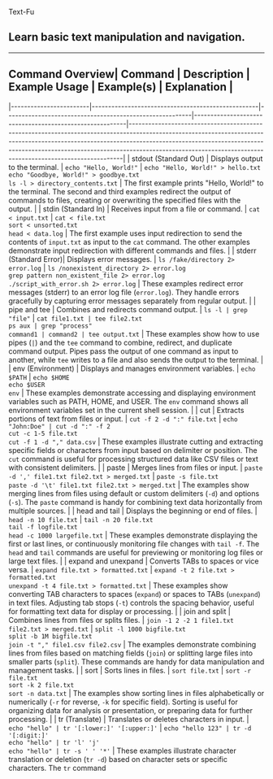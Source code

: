 Text-Fu


## Learn basic text manipulation and navigation.


---

## Command Overview| Command                | Description                                       | Example Usage                                           | Example(s)                                             | Explanation                                                                                                                                                                                                                                                                                                          |
|------------------------|---------------------------------------------------|---------------------------------------------------------|---------------------------------------------------------|----------------------------------------------------------------------------------------------------------------------------------------------------------------------------------------------------------------------------------------------------------------------------------------------------------------------|
| stdout (Standard Out)  | Displays output to the terminal.                  | `echo "Hello, World!"`                                  | `echo "Hello, World!" > hello.txt`<br>`echo "Goodbye, World!" > goodbye.txt`<br>`ls -l > directory_contents.txt` | The first example prints "Hello, World!" to the terminal. The second and third examples redirect the output of commands to files, creating or overwriting the specified files with the output.                                                                                                                   |
| stdin (Standard In)    | Receives input from a file or command.            | `cat < input.txt`                                       | `cat < file.txt`<br>`sort < unsorted.txt`<br>`head < data.log` | The first example uses input redirection to send the contents of `input.txt` as input to the `cat` command. The other examples demonstrate input redirection with different commands and files.                                                                                                                      |
| stderr (Standard Error)| Displays error messages.                           | `ls /fake/directory 2> error.log`                       | `ls /nonexistent_directory 2> error.log`<br>`grep pattern non_existent_file 2> error.log`<br>`./script_with_error.sh 2> error.log` | These examples redirect error messages (stderr) to an error log file (`error.log`). They handle errors gracefully by capturing error messages separately from regular output.                                                                                                                                    |
| pipe and tee           | Combines and redirects command output.             | `ls -l | grep "file"`                                   | `cat file1.txt | tee file2.txt`<br>`ps aux | grep "process"`<br>`command1 | command2 | tee output.txt` | These examples show how to use pipes (`|`) and the `tee` command to combine, redirect, and duplicate command output. Pipes pass the output of one command as input to another, while `tee` writes to a file and also sends the output to the terminal.                                                       |
| env (Environment)      | Displays and manages environment variables.        | `echo $PATH`                                            | `echo $HOME`<br>`echo $USER`<br>`env`                    | These examples demonstrate accessing and displaying environment variables such as PATH, HOME, and USER. The `env` command shows all environment variables set in the current shell session.                                                                                                                      |
| cut                    | Extracts portions of text from files or input.     | `cut -f 2 -d ":" file.txt`                              | `echo "John:Doe" | cut -d ":" -f 2`<br>`cut -c 1-5 file.txt`<br>`cut -f 1 -d "," data.csv` | These examples illustrate cutting and extracting specific fields or characters from input based on delimiter or position. The `cut` command is useful for processing structured data like CSV files or text with consistent delimiters.                                                    |
| paste                  | Merges lines from files or input.                  | `paste -d ',' file1.txt file2.txt > merged.txt`         | `paste -s file.txt`<br>`paste -d '\t' file1.txt file2.txt > merged.txt` | The examples show merging lines from files using default or custom delimiters (`-d`) and options (`-s`). The `paste` command is handy for combining text data horizontally from multiple sources.                                                        |
| head and tail          | Displays the beginning or end of files.            | `head -n 10 file.txt`                                   | `tail -n 20 file.txt`<br>`tail -f logfile.txt`<br>`head -c 1000 largefile.txt` | These examples demonstrate displaying the first or last lines, or continuously monitoring file changes with `tail -f`. The `head` and `tail` commands are useful for previewing or monitoring log files or large text files.                                     |
| expand and unexpand    | Converts TABs to spaces or vice versa.            | `expand file.txt > formatted.txt`                       | `expand -t 2 file.txt > formatted.txt`<br>`unexpand -t 4 file.txt > formatted.txt` | These examples show converting TAB characters to spaces (`expand`) or spaces to TABs (`unexpand`) in text files. Adjusting tab stops (`-t`) controls the spacing behavior, useful for formatting text data for display or processing.                           |
| join and split         | Combines lines from files or splits files.         | `join -1 2 -2 1 file1.txt file2.txt > merged.txt`       | `split -l 1000 bigfile.txt`<br>`split -b 1M bigfile.txt`<br>`join -t "," file1.csv file2.csv` | The examples demonstrate combining lines from files based on matching fields (`join`) or splitting large files into smaller parts (`split`). These commands are handy for data manipulation and management tasks.                                    |
| sort                   | Sorts lines in files.                             | `sort file.txt`                                         | `sort -r file.txt`<br>`sort -k 2 file.txt`<br>`sort -n data.txt` | The examples show sorting lines in files alphabetically or numerically (`-r` for reverse, `-k` for specific field). Sorting is useful for organizing data for analysis or presentation, or preparing data for further processing.                             |
| tr (Translate)         | Translates or deletes characters in input.         | `echo "hello" | tr '[:lower:]' '[:upper:]'`              | `echo "hello 123" | tr -d '[:digit:]'`<br>`echo "hello" | tr 'l' 'j'`<br>`echo "hello" | tr -s ' ' '*'` | These examples illustrate character translation or deletion (`tr -d`) based on character sets or specific characters. The `tr` command
